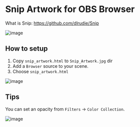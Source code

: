 # Snip Artwork for OBS Browser

What is Snip: https://github.com/dlrudie/Snip

![image](https://user-images.githubusercontent.com/11992915/93852574-38495480-fced-11ea-98dc-e07ca18bd140.png)


## How to setup
1. Copy `snip_artwork.html` to `Snip_Artwork.jpg` dir
1. Add a `Browser` source to your scene.
1. Choose `snip_artwork.html`

![image](https://user-images.githubusercontent.com/11992915/93851587-5dd55e80-fceb-11ea-85d6-d81eda89abe3.png)

## Tips
You can set an opacity from `Filters` -> `Color Collection`.

![image](https://user-images.githubusercontent.com/11992915/93851806-c15f8c00-fceb-11ea-8bd7-113728089dd5.png)
